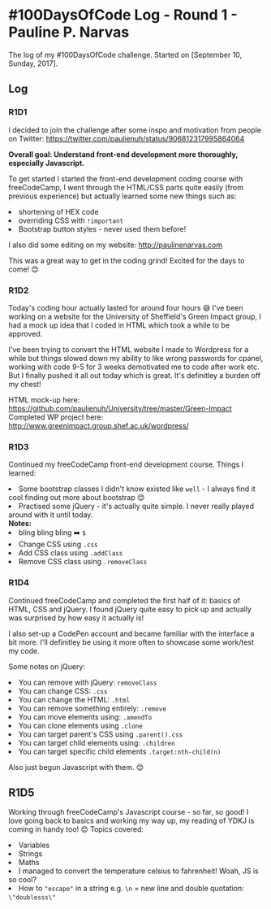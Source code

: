 # #100DaysOfCode Log - Round 1 - Pauline P. Narvas

The log of my #100DaysOfCode challenge. Started on [September 10, Sunday, 2017].

## Log

### R1D1 
I decided to join the challenge after some inspo and motivation from people on Twitter: https://twitter.com/paulienuh/status/906812317995864064

<strong>Overall goal: Understand front-end development more thoroughly, especially Javascript. </strong>

To get started I started the front-end development coding course with freeCodeCamp, I went through the HTML/CSS parts quite easily (from previous experience) but actually learned some new things such as:
<li>shortening of HEX code </li>
<li> overriding CSS with <code>!important</code> </li>
<li>Bootstrap button styles - never used them before!</li>

I also did some editing on my website: http://paulinenarvas.com

This was a great way to get in the coding grind! Excited for the days to come! 😊

### R1D2
Today's coding hour actually lasted for around four hours 😅 I've been working on a website for the University of Sheffield's Green Impact group, I had a mock up idea that I coded in HTML which took a while to be approved. 

I've been trying to convert the HTML website I made to Wordpress for a while but things slowed down my ability to like wrong passwords for cpanel, working with code 9-5 for 3 weeks demotivated me to code after work etc. But I finally pushed it all out today which is great. It's definitley a burden off my chest! 

HTML mock-up here: https://github.com/paulienuh/University/tree/master/Green-Impact
Completed WP project here: http://www.greenimpact.group.shef.ac.uk/wordpress/

### R1D3
Continued my freeCodeCamp front-end development course. Things I learned:

<li>Some bootstrap classes I didn't know existed like <code>well</code> - I always find it cool finding out more about bootstrap 😊</li>
<li>Practised some jQuery - it's actually quite simple. I never really played around with it until today. </li>
<strong>Notes:</strong>
<li>bling bling bling ➡️ <code>$</code></li>
<li>Change CSS using <code>.css</code></li>
<li>Add CSS class using <code>.addClass</code></li>
<li>Remove CSS class using <code>.removeClass</code></li>

### R1D4
Continued freeCodeCamp and completed the first half of it: basics of HTML, CSS and jQuery. I found jQuery quite easy to pick up and actually was surprised by how easy it actually is!

I also set-up a CodePen account and became familiar with the interface a bit more. I'll definitley be using it more often to showcase some work/test my code.

Some notes on jQuery:
<li> You can remove with jQuery: <code>removeClass</code></li>
<li> You can change CSS: <code>.css</code></li>
<li> You can change the HTML: <code>.html</code></li>
<li> You can remove something entirely: <code>.remove</code></li>
<li> You can move elements using: <code>.amendTo</code></li>
<li> You can clone elements using <code>.clone</code></li>
<li> You can target parent's CSS using <code>.parent().css</code></li>
<li> You can target child elements using: <code>.children</code></li>
<li> You can target specific child elements <code>.target:nth-child(n)</code></li>

Also just begun Javascript with them. 😊

## R1D5
Working through freeCodeCamp's Javascript course - so far, so good! I love going back to basics and working my way up, my reading of YDKJ is coming in handy too! 😊 Topics covered:

<li> Variables</li>
<li>Strings</li>
<li>Maths</li>
<li>I managed to convert the temperature celsius to fahrenheit! Woah, JS is so cool? </li>
<li> How to <code>"escape"</code> in a string e.g. <code>\n</code> = new line and double quotation: <code>\"doublesss\"</code></li>

